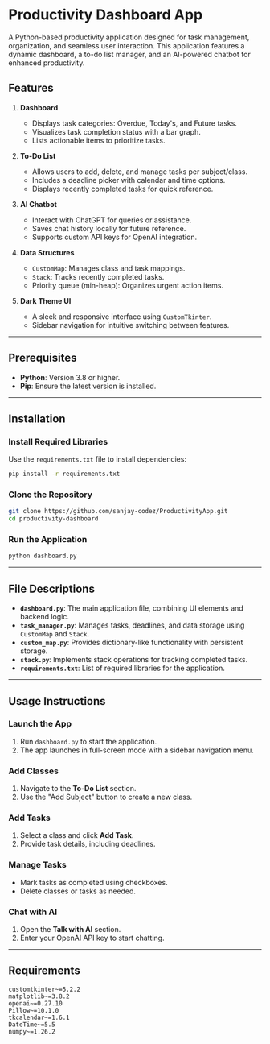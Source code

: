 
# Productivity Dashboard App

A Python-based productivity application designed for task management, organization, and seamless user interaction. This application features a dynamic dashboard, a to-do list manager, and an AI-powered chatbot for enhanced productivity.

## Features

1. **Dashboard**
   - Displays task categories: Overdue, Today's, and Future tasks.
   - Visualizes task completion status with a bar graph.
   - Lists actionable items to prioritize tasks.

2. **To-Do List**
   - Allows users to add, delete, and manage tasks per subject/class.
   - Includes a deadline picker with calendar and time options.
   - Displays recently completed tasks for quick reference.

3. **AI Chatbot**
   - Interact with ChatGPT for queries or assistance.
   - Saves chat history locally for future reference.
   - Supports custom API keys for OpenAI integration.

4. **Data Structures**
   - `CustomMap`: Manages class and task mappings.
   - `Stack`: Tracks recently completed tasks.
   - Priority queue (min-heap): Organizes urgent action items.

5. **Dark Theme UI**
   - A sleek and responsive interface using `CustomTkinter`.
   - Sidebar navigation for intuitive switching between features.

---

## Prerequisites

- **Python**: Version 3.8 or higher.
- **Pip**: Ensure the latest version is installed.

---

## Installation

### Install Required Libraries
Use the `requirements.txt` file to install dependencies:

```bash
pip install -r requirements.txt
```

### Clone the Repository
```bash
git clone https://github.com/sanjay-codez/ProductivityApp.git
cd productivity-dashboard
```

### Run the Application
```bash
python dashboard.py
```

---

## File Descriptions

- **`dashboard.py`**: The main application file, combining UI elements and backend logic.
- **`task_manager.py`**: Manages tasks, deadlines, and data storage using `CustomMap` and `Stack`.
- **`custom_map.py`**: Provides dictionary-like functionality with persistent storage.
- **`stack.py`**: Implements stack operations for tracking completed tasks.
- **`requirements.txt`**: List of required libraries for the application.

---

## Usage Instructions

### Launch the App
1. Run `dashboard.py` to start the application.
2. The app launches in full-screen mode with a sidebar navigation menu.

### Add Classes
1. Navigate to the **To-Do List** section.
2. Use the "Add Subject" button to create a new class.

### Add Tasks
1. Select a class and click **Add Task**.
2. Provide task details, including deadlines.

### Manage Tasks
- Mark tasks as completed using checkboxes.
- Delete classes or tasks as needed.

### Chat with AI
1. Open the **Talk with AI** section.
2. Enter your OpenAI API key to start chatting.

---

## Requirements

```plaintext
customtkinter~=5.2.2
matplotlib~=3.8.2
openai~=0.27.10
Pillow~=10.1.0
tkcalendar~=1.6.1
DateTime~=5.5
numpy~=1.26.2
```
